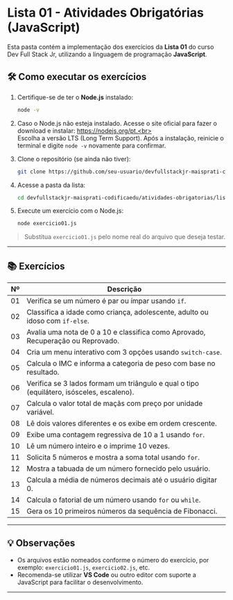 # Lista 01 - Atividades Obrigatórias (JavaScript)

Esta pasta contém a implementação dos exercícios da **Lista 01** do curso Dev Full Stack Jr, utilizando a linguagem de programação **JavaScript**.

## 🛠️ Como executar os exercícios

1. Certifique-se de ter o **Node.js** instalado:
   ```bash
   node -v
   ```

2. Caso o Node.js não esteja instalado.
Acesse o site oficial para fazer o download e instalar: https://nodejs.org/pt.<br><br>
Escolha a versão LTS (Long Term Support).
Após a instalação, reinicie o terminal e digite `node -v` novamente para confirmar.

3. Clone o repositório (se ainda não tiver):
   ```bash
   git clone https://github.com/seu-usuario/devfullstackjr-maisprati-codificaedu.git
   ```

4. Acesse a pasta da lista:
   ```bash
   cd devfullstackjr-maisprati-codificaedu/atividades-obrigatorias/lista-01
   ```

5. Execute um exercício com o Node.js:
   ```bash
   node exercicio01.js
   ```

> Substitua `exercicio01.js` pelo nome real do arquivo que deseja testar.

---

## 📚 Exercícios

| Nº | Descrição |
|----|-----------|
| 01 | Verifica se um número é par ou ímpar usando `if`. |
| 02 | Classifica a idade como criança, adolescente, adulto ou idoso com `if-else`. |
| 03 | Avalia uma nota de 0 a 10 e classifica como Aprovado, Recuperação ou Reprovado. |
| 04 | Cria um menu interativo com 3 opções usando `switch-case`. |
| 05 | Calcula o IMC e informa a categoria de peso com base no resultado. |
| 06 | Verifica se 3 lados formam um triângulo e qual o tipo (equilátero, isósceles, escaleno). |
| 07 | Calcula o valor total de maçãs com preço por unidade variável. |
| 08 | Lê dois valores diferentes e os exibe em ordem crescente. |
| 09 | Exibe uma contagem regressiva de 10 a 1 usando `for`. |
| 10 | Lê um número inteiro e o imprime 10 vezes. |
| 11 | Solicita 5 números e mostra a soma total usando `for`. |
| 12 | Mostra a tabuada de um número fornecido pelo usuário. |
| 13 | Calcula a média de números decimais até o usuário digitar 0. |
| 14 | Calcula o fatorial de um número usando `for` ou `while`. |
| 15 | Gera os 10 primeiros números da sequência de Fibonacci. |

---

## 💡 Observações

- Os arquivos estão nomeados conforme o número do exercício, por exemplo: `exercicio01.js`, `exercicio02.js`, etc.
- Recomenda-se utilizar **VS Code** ou outro editor com suporte a JavaScript para facilitar o desenvolvimento.

---
